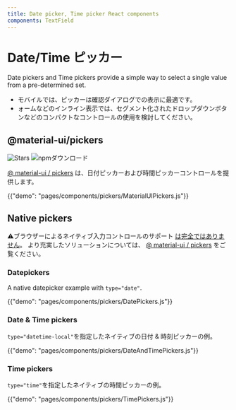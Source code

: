```yaml
---
title: Date picker, Time picker React components
components: TextField
---
```


# Date/Time ピッカー

<p class="description">Date pickers and Time pickers provide a simple way to select a single value from a pre-determined set.</p>

- モバイルでは、ピッカーは確認ダイアログでの表示に最適です。
- ォームなどのインライン表示では、セグメント化されたドロップダウンボタンなどのコンパクトなコントロールの使用を検討してください。

## @material-ui/pickers

![Stars](https://img.shields.io/github/stars/mui-org/material-ui-pickers.svg?style=social&label=Stars) ![npmダウンロード](https://img.shields.io/npm/dm/@material-ui/pickers.svg)

[@ material-ui / pickers](https://material-ui-pickers.dev/) は、日付ピッカーおよび時間ピッカーコントロールを提供します。

{{"demo": "pages/components/pickers/MaterialUIPickers.js"}}

## Native pickers

⚠ブラウザーによるネイティブ入力コントロールのサポート [は完全ではありません](https://caniuse.com/#feat=input-datetime)。 より充実したソリューションについては、 [@ material-ui / pickers](#material-ui-pickers) をご覧ください。

### Datepickers

A native datepicker example with `type="date"`.

{{"demo": "pages/components/pickers/DatePickers.js"}}

### Date & Time pickers

`type="datetime-local"`を指定したネイティブの日付 & 時刻ピッカーの例。

{{"demo": "pages/components/pickers/DateAndTimePickers.js"}}

### Time pickers

`type="time"`を指定したネイティブの時間ピッカーの例。

{{"demo": "pages/components/pickers/TimePickers.js"}}